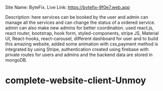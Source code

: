 Site Name: ByteFix.
Live Link: https://bytefix-9f0e7.web.app

Description: here services can be booked by the user and admin can manage all the services and can change the status of a ordered service. admin can also make new admins for better coordination.
used
react.js,
react router,
bootstrap,
hook form,
styled-components,
stripe JS,
Material UI,
React-hooks,
react-carousel,
different dashboard for user and
to build this amazing website, added some animation with css,payment method is integrated by using Stripe, authentication created using firebase with private routes for users and admins and the backend data are stored in mongoDB.

# complete-website-client-Unmoy
